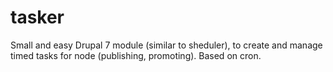 tasker
======

Small and easy Drupal 7 module (similar to sheduler), to create and manage timed tasks for node (publishing, promoting). Based on cron.